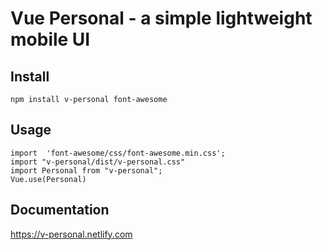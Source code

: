 # Vue Personal - a simple lightweight mobile UI

## Install 
```
npm install v-personal font-awesome
```

## Usage
```
import  'font-awesome/css/font-awesome.min.css';
import "v-personal/dist/v-personal.css"
import Personal from "v-personal";
Vue.use(Personal)
```

## Documentation 
https://v-personal.netlify.com

